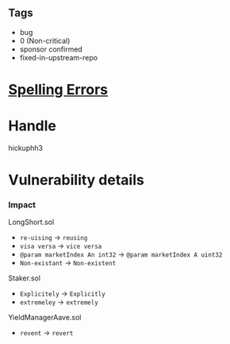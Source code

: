 ## Tags

- bug
- 0 (Non-critical)
- sponsor confirmed
- fixed-in-upstream-repo

# [Spelling Errors](https://github.com/code-423n4/2021-08-floatcapital-findings/issues/62) 

# Handle

hickuphh3


# Vulnerability details

### Impact

LongShort.sol 

- `re-uising` → `reusing`
- `visa versa` → `vice versa`
- `@param marketIndex An int32` → `@param marketIndex A uint32`
- `Non-existant` → `Non-existent`

Staker.sol

- `Explicitely` → `Explicitly`
- `extremeley` → `extremely`

YieldManagerAave.sol

- `revent` → `revert`

